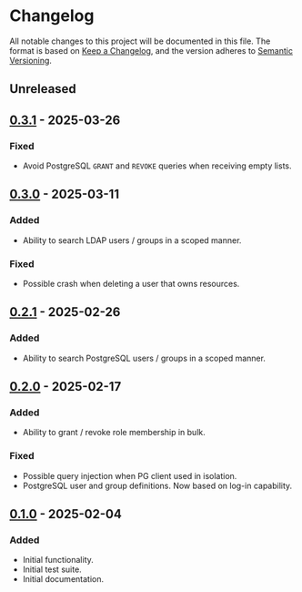 # Changelog

All notable changes to this project will be documented in this file.
The format is based on [Keep a Changelog][docs-changelog], and the version adheres to [Semantic Versioning][docs-semver].


## Unreleased

## [0.3.1][changes-0.3.1] - 2025-03-26
### Fixed
- Avoid PostgreSQL `GRANT` and `REVOKE` queries when receiving empty lists.

## [0.3.0][changes-0.3.0] - 2025-03-11
### Added
- Ability to search LDAP users / groups in a scoped manner.
### Fixed
- Possible crash when deleting a user that owns resources.

## [0.2.1][changes-0.2.1] - 2025-02-26
### Added
- Ability to search PostgreSQL users / groups in a scoped manner.

## [0.2.0][changes-0.2.0] - 2025-02-17
### Added
- Ability to grant / revoke role membership in bulk.
### Fixed
- Possible query injection when PG client used in isolation.
- PostgreSQL user and group definitions. Now based on log-in capability.

## [0.1.0][changes-0.1.0] - 2025-02-04
### Added
- Initial functionality.
- Initial test suite.
- Initial documentation.


[changes-0.1.0]: https://github.com/canonical/postgresql-ldap-sync/releases/tag/0.1.0
[changes-0.2.0]: https://github.com/canonical/postgresql-ldap-sync/compare/0.1.0...0.2.0
[changes-0.2.1]: https://github.com/canonical/postgresql-ldap-sync/compare/0.2.0...0.2.1
[changes-0.3.0]: https://github.com/canonical/postgresql-ldap-sync/compare/0.2.1...0.3.0
[changes-0.3.1]: https://github.com/canonical/postgresql-ldap-sync/compare/0.3.0...0.3.1
[docs-changelog]: https://keepachangelog.com/en/1.0.0/
[docs-semver]: https://semver.org/spec/v2.0.0.html
